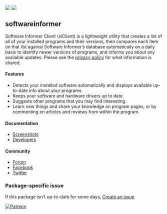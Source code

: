 [![](https://img.shields.io/chocolatey/v/softwareinformer?color=green&label=softwareinformer)](https://chocolatey.org/packages/softwareinformer) [![](https://img.shields.io/chocolatey/dt/softwareinformer)](https://chocolatey.org/packages/softwareinformer)

## softwareinformer
Software Informer Client (siClient) is a lightweight utility that creates a list of all of your installed programs and their versions, then compares each item on that list against Software Informer’s database automatically on a daily basis to identify newer versions of programs, and informs you about any available updates. Please see the [privacy policy](http://software.informer.com/privacy.html) for what information is shared.

#### Features
* Detects your installed software automatically and displays available up-to-date info about your programs.
* Keeps your software and hardware drivers up to date.
* Suggests other programs that you may find interesting.
* Learn new things and share your knowledge on program pages, or by commenting on articles and reviews from within the program.

#### Documentation
* [Screenshots](https://software-informer.informer.com/screenshot/)
* [Developers](https://software.informer.com/partners.php)

#### Community
* [Forum](https://software-informer.informer.com/questions/)
* [Facebook](http://www.facebook.com/softinformer)
* [Twitter](http://twitter.com/soft_informer)

### Package-specific issue
If this package isn't up-to-date for some days, [Create an issue](https://github.com/tunisiano187/Chocolatey-packages/issues/new/choose)

[![Patreon](https://cdn.jsdelivr.net/gh/tunisiano187/Chocolatey-packages@d15c4e19c709e7148588d4523ffc6dd3cd3c7e5e/icons/patreon.png)](https://www.patreon.com/bePatron?u=39585820)